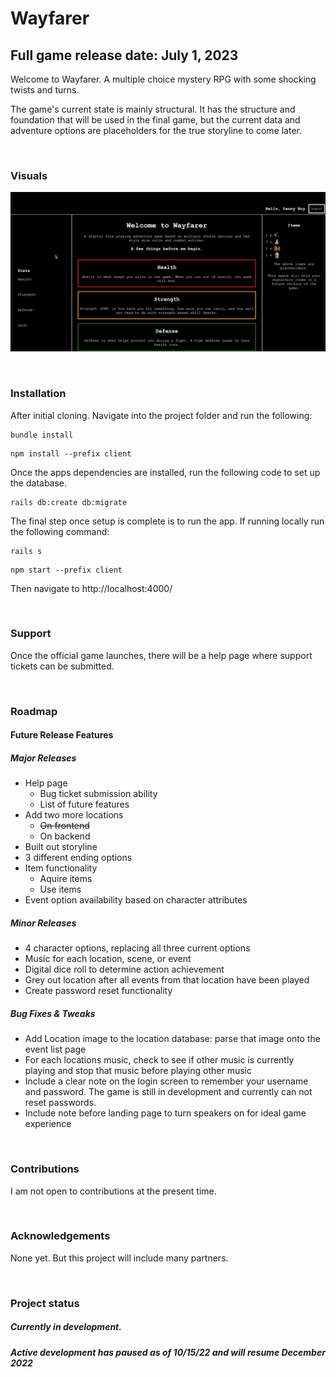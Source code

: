 # Wayfarer

## Full game release date: July 1, 2023

Welcome to Wayfarer. A multiple choice mystery RPG with some shocking twists and turns.

The game's current state is mainly structural. It has the structure and foundation that will be used in the final game, but the current data and adventure options are placeholders for the true storyline to come later.
<p>&nbsp;</p>


### Visuals

![welcome screen](https://raw.githubusercontent.com/danielpaulwill/wayfarer-lite-v3/main/client/src/assets/readme/welcome.png)
<p>&nbsp;</p>


### Installation

After initial cloning. Navigate into the project folder and run the following:

```
bundle install
```
```
npm install --prefix client
```
Once the apps dependencies are installed, run the following code to set up the database.
```
rails db:create db:migrate
```
The final step once setup is complete is to run the app. If running locally run the following command:
```
rails s
```
```
npm start --prefix client
```
Then navigate to http://localhost:4000/
<p>&nbsp;</p>


### Support
Once the official game launches, there will be a help page where support tickets can be submitted.
<p>&nbsp;</p>


### Roadmap
#### Future Release Features
##### Major Releases
- Help page
  - Bug ticket submission ability
  - List of future features
- Add two more locations
  - ~~On frontend~~
  - On backend
- Built out storyline
- 3 different ending options
- Item functionality
  - Aquire items
  - Use items
- Event option availability based on character attributes

##### Minor Releases
- 4 character options, replacing all three current options
- Music for each location, scene, or event
- Digital dice roll to determine action achievement
- Grey out location after all events from that location have been played
- Create password reset functionality

##### Bug Fixes & Tweaks
- Add Location image to the location database: parse that image onto the event list page
- For each locations music, check to see if other music is currently playing and stop that music before playing other music
- Include a clear note on the login screen to remember your username and password. The game is still in development and currently can not reset passwords.
- Include note before landing page to turn speakers on for ideal game experience
<p>&nbsp;</p>


### Contributions
I am not open to contributions at the present time.
<p>&nbsp;</p>


### Acknowledgements
None yet. But this project will include many partners.
<p>&nbsp;</p>


### Project status
##### Currently in development.
##### Active development has paused as of 10/15/22 and will resume December 2022
